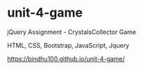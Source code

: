 # unit-4-game
jQuery Assignment - CrystalsCollector Game 

HTML, CSS, Bootstrap, JavaScript, Jquery

https://bindhu100.github.io/unit-4-game/
